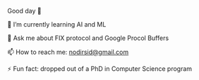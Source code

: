 Good day :wave:

🌱 I’m currently learning AI and ML

💬 Ask me about FIX protocol and Google Procol Buffers

📫 How to reach me: nodirsid@gmail.com

⚡ Fun fact: dropped out of a PhD in Computer Science program
